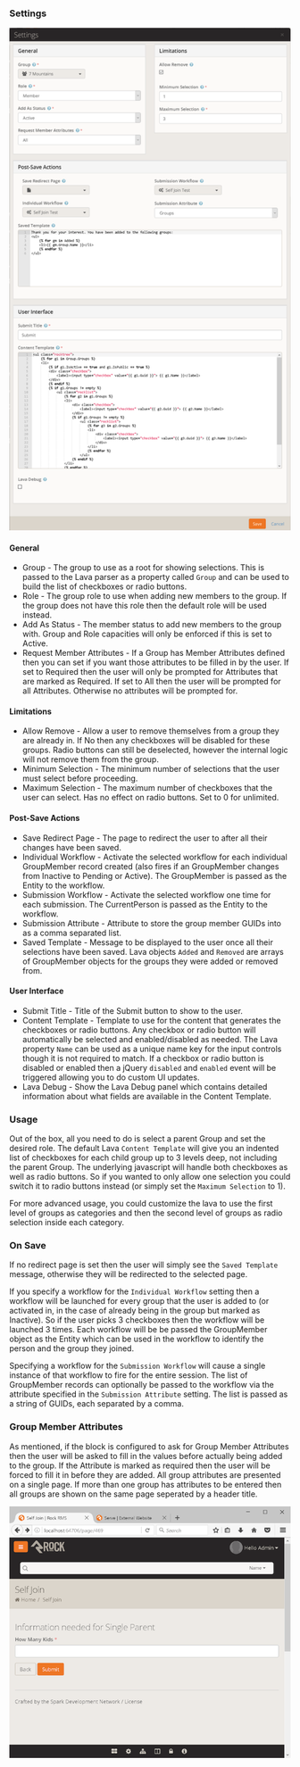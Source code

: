 ﻿### Settings

![Settings](https://github.com/ShepherdDev/self-join/raw/master/Documentation/Settings.png)

#### General

* Group - The group to use as a root for showing selections. This
is passed to the Lava parser as a property called `Group` and can
be used to build the list of checkboxes or radio buttons.
* Role - The group role to use when adding new members to the
group. If the group does not have this role then the default role
will be used instead.
* Add As Status - The member status to add new members to the
group with. Group and Role capacities will only be enforced if
this is set to Active.
* Request Member Attributes - If a Group has Member Attributes
defined then you can set if you want those attributes to be filled
in by the user. If set to Required then the user will only be
prompted for Attributes that are marked as Required. If set to All
then the user will be prompted for all Attributes. Otherwise no
attributes will be prompted for.

#### Limitations

* Allow Remove - Allow a user to remove themselves from a group
they are already in. If No then any checkboxes will be disabled
for these groups. Radio buttons can still be deselected, however
the internal logic will not remove them from the group.
* Minimum Selection - The minimum number of selections that the
user must select before proceeding.
* Maximum Selection - The maximum number of checkboxes that the
user can select. Has no effect on radio buttons. Set to 0 for
unlimited.

#### Post-Save Actions

* Save Redirect Page - The page to redirect the user to after all
their changes have been saved.
* Individual Workflow - Activate the selected workflow for each
individual GroupMember record created (also fires if an GroupMember
changes from Inactive to Pending or Active). The GroupMember is
passed as the Entity to the workflow.
* Submission Workflow - Activate the selected workflow one time
for each submission. The CurrentPerson is passed as the Entity to
the workflow.
* Submission Attribute - Attribute to store the group member GUIDs
into as a comma separated list.
* Saved Template - Message to be displayed to the user once all
their selections have been saved. Lava objects `Added` and
`Removed` are arrays of GroupMember objects for the groups they
were added or removed from.

#### User Interface

* Submit Title - Title of the Submit button to show to the user.
* Content Template - Template to use for the content that
generates the checkboxes or radio buttons. Any checkbox or radio
button will automatically be selected and enabled/disabled as
needed. The Lava property `Name` can be used as a unique name key
for the input controls though it is not required to match. If a
checkbox or radio button is disabled or enabled then a jQuery
`disabled` and `enabled` event will be triggered allowing you
to do custom UI updates.
* Lava Debug - Show the Lava Debug panel which contains detailed
information about what fields are available in the Content
Template.

### Usage

Out of the box, all you need to do is select a parent Group and
set the desired role. The default Lava `Content Template` will
give you an indented list of checkboxes for each child group up
to 3 levels deep, not including the parent Group. The underlying
javascript will handle both checkboxes as well as radio buttons.
So if you wanted to only allow one selection you could switch it
to radio buttons instead (or simply set the `Maximum Selection`
to 1).

For more advanced usage, you could customize the lava to use the
first level of groups as categories and then the second level
of groups as radio selection inside each category.

### On Save

If no redirect page is set then the user will simply see the
`Saved Template` message, otherwise they will be redirected to
the selected page.

If you specify a workflow for the `Individual Workflow`
setting then a workflow will be launched for every group that the
user is added to (or activated in, in the case of already being
in the group but marked as Inactive). So if the user picks 3
checkboxes then the workflow will be launched 3 times. Each
workflow will be be passed the GroupMember object as the Entity
which can be used in the workflow to identify the person and the
group they joined.

Specifying a workflow for the `Submission Workflow` will cause
a single instance of that workflow to fire for the entire session.
The list of GroupMember records can optionally be passed to the
workflow via the attribute specified in the `Submission
Attribute` setting. The list is passed as a string of GUIDs,
each separated by a comma.

### Group Member Attributes

As mentioned, if the block is configured to ask for Group Member
Attributes then the user will be asked to fill in the values
before actually being added to the group. If the Attribute is
marked as required then the user will be forced to fill it in
before they are added. All group attributes are presented on
a single page. If more than one group has attributes to be
entered then all groups are shown on the same page seperated by
a header title.

![MoreInfo](https://github.com/ShepherdDev/self-join/raw/master/Documentation/MoreInfo.png)
